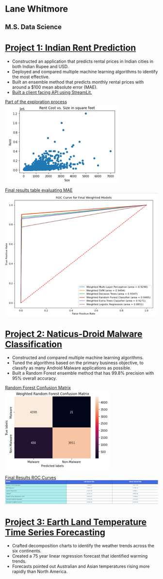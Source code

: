# Lane Whitmore
## M.S. Data Science

# [Project 1: Indian Rent Prediction](https://github.com/lanewhitmore/Rent_Prediction)
- Constructed an application that predicts rental prices in Indian cities in both Indian Rupee and USD.
- Deployed and compared multiple machine learning algorithms to identify the most effective. 
- Built an ensemble method that predicts monthly rental prices with around a $100 mean absolute error (MAE). 
- [Built a client facing API using StreamLit.](https://lanewhitmore-rent-prediction-rent-app-eda---whitmore-vd5d0e.streamlit.app/)

[Part of the exploration process](https://github.com/lanewhitmore/lanewhitmore.github.io/blob/f9d9e55dad86387850f2a8fb5c2dfe1059f3cdbe/images/exploration.png)
![](https://github.com/lanewhitmore/lanewhitmore.github.io/blob/f9d9e55dad86387850f2a8fb5c2dfe1059f3cdbe/images/exploration.png)

[Final results table evaluating MAE](https://github.com/lanewhitmore/lanewhitmore.github.io/blob/a390945588ea174d4933c2be0ddbb04a6699d9e3/images/naticusroc.png)
![](https://github.com/lanewhitmore/lanewhitmore.github.io/blob/a390945588ea174d4933c2be0ddbb04a6699d9e3/images/naticusroc.png)

# [Project 2: Naticus-Droid Malware Classification](https://github.com/lanewhitmore/NATICUSdroid-Malware-Machine-Learning-Classification)
- Constructed and compared multiple machine learning algorithms. 
- Tuned the algorithms based on the primary business objective, to classify as many Android Malware applications as possible.
- Built a Random Forest ensemble method that has 99.8% precision with 95% overall accuracy. 

[Random Forest Confusion Matrix](https://github.com/lanewhitmore/lanewhitmore.github.io/blob/a390945588ea174d4933c2be0ddbb04a6699d9e3/images/randomforestcm.png)
![](https://github.com/lanewhitmore/lanewhitmore.github.io/blob/a390945588ea174d4933c2be0ddbb04a6699d9e3/images/randomforestcm.png)

[Final Results ROC Curves](https://github.com/lanewhitmore/lanewhitmore.github.io/blob/a390945588ea174d4933c2be0ddbb04a6699d9e3/images/rentresults.png)
![](https://github.com/lanewhitmore/lanewhitmore.github.io/blob/a390945588ea174d4933c2be0ddbb04a6699d9e3/images/rentresults.png)

# [Project 3: Earth Land Temperature Time Series Forecasting](https://github.com/stephenkuc/ADS506_FinalProj)
- Crafted decomposition charts to identify the weather trends across the six continents. 
- Created a 75 year linear regression forecast that identified warming trends. 
- Forecasts pointed out Australian and Asian temperatures rising more rapidly than North America.
